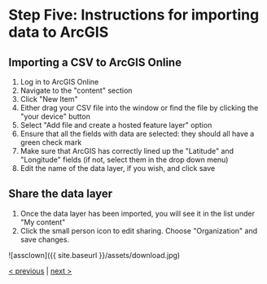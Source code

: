 # Step Five: Instructions for importing data to ArcGIS

## Importing a CSV to ArcGIS Online

1. Log in to ArcGIS Online
2. Navigate to the "content" section
3. Click "New Item"
4. Either drag your CSV file into the window or find the file by clicking the "your device" button
5. Select "Add file and create a hosted feature layer" option
6. Ensure that all the fields with data are selected: they should all have a green check mark
7. Make sure that ArcGIS has correctly lined up the "Latitude" and "Longitude" fields (if not, select them in the drop down menu)
8. Edit the name of the data layer, if you wish, and click save

## Share the data layer
1. Once the data layer has been imported, you will see it in the list under "My content"
2. Click the small person icon to edit sharing. Choose "Organization" and save changes.

![assclown]({{ site.baseurl }}/assets/download.jpg)

[< previous](04-make-csv.md) | [next >](https://www.grinnell.edu/)

